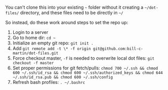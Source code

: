 You can't clone this into your existing `~` folder without it creating a `~/dot-files/` directory, and these files need to be directly in `~/`

So instead, do these work around steps to set the repo up:

1. Login to a server
2. Go to home dir: `cd ~`
3. Initialize an empty git repo: `git init .`
4. Add `git remote add -t \* -f origin git@github.com:bill-c-martin/dot-files.git`
5. Force checkout master, `-f` is needed to overwrite local dot files: `git checkout -f master`
6. Set proper permissions for git fetch/pulls: `chmod 700 ~/.ssh && chmod 600 ~/.ssh/id_rsa && chmod 600 ~/.ssh/authorized_keys && chmod 644 ~/.ssh/id_rsa.pub && chmod 600 ~/.ssh/config`
7. Refresh bash profiles: `. ~/.bashrc` 
